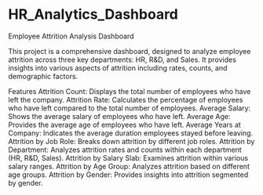 # HR_Analytics_Dashboard

Employee Attrition Analysis Dashboard

This project is a comprehensive dashboard, designed to analyze employee attrition across three key departments: HR, R&D, and Sales. It provides insights into various aspects of attrition including rates, counts, and demographic factors.

Features
Attrition Count: Displays the total number of employees who have left the company.
Attrition Rate: Calculates the percentage of employees who have left compared to the total number of employees.
Average Salary: Shows the average salary of employees who have left.
Average Age: Provides the average age of employees who have left.
Average Years at Company: Indicates the average duration employees stayed before leaving.
Attrition by Job Role: Breaks down attrition by different job roles.
Attrition by Department: Analyzes attrition rates and counts within each department (HR, R&D, Sales).
Attrition by Salary Slab: Examines attrition within various salary ranges.
Attrition by Age Group: Analyzes attrition based on different age groups.
Attrition by Gender: Provides insights into attrition segmented by gender.
